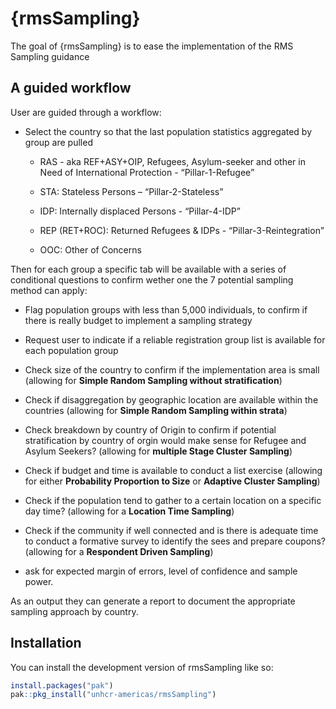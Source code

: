 
<!-- README.md is generated from README.Rmd. Please edit that file -->

# {rmsSampling}

<!-- badges: start -->
<!-- badges: end -->

The goal of {rmsSampling} is to ease the implementation of the RMS
Sampling guidance

## A guided workflow

User are guided through a workflow:

- Select the country so that the last population statistics aggregated
  by group are pulled

  - RAS - aka REF+ASY+OIP, Refugees, Asylum-seeker and other in Need of
    International Protection - “Pillar-1-Refugee”

  - STA: Stateless Persons – “Pillar-2-Stateless”

  - IDP: Internally displaced Persons - “Pillar-4-IDP”

  - REP (RET+ROC): Returned Refugees & IDPs - “Pillar-3-Reintegration”

  - OOC: Other of Concerns

Then for each group a specific tab will be available with a series of
conditional questions to confirm wether one the 7 potential sampling
method can apply:

- Flag population groups with less than 5,000 individuals, to confirm if
  there is really budget to implement a sampling strategy

- Request user to indicate if a reliable registration group list is
  available for each population group

- Check size of the country to confirm if the implementation area is
  small (allowing for **Simple Random Sampling without stratification**)

- Check if disaggregation by geographic location are available within
  the countries (allowing for **Simple Random Sampling within
  strata**)  

- Check breakdown by country of Origin to confirm if potential
  stratification by country of orgin would make sense for Refugee and
  Asylum Seekers? (allowing for **multiple Stage Cluster Sampling**)

- Check if budget and time is available to conduct a list exercise
  (allowing for either **Probability Proportion to Size** or **Adaptive
  Cluster Sampling**)

- Check if the population tend to gather to a certain location on a
  specific day time? (allowing for a **Location Time Sampling**)

- Check if the community if well connected and is there is adequate time
  to conduct a formative survey to identify the sees and prepare
  coupons? (allowing for a **Respondent Driven Sampling**)

- ask for expected margin of errors, level of confidence and sample
  power.

As an output they can generate a report to document the appropriate
sampling approach by country.

## Installation

You can install the development version of rmsSampling like so:

``` r
install.packages("pak")
pak::pkg_install("unhcr-americas/rmsSampling")  
```
